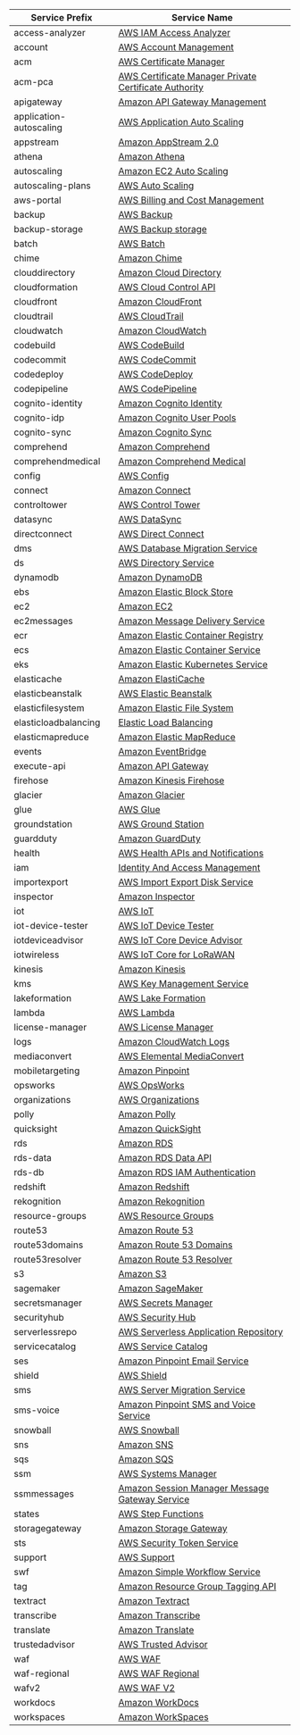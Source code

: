 | Service Prefix          | Service Name                                                                                                                                                                           |
|-------------------------|----------------------------------------------------------------------------------------------------------------------------------------------------------------------------------------|
| access-analyzer         | [AWS IAM Access Analyzer](https://docs.aws.amazon.com/service-authorization/latest/reference/list_awsiamaccessanalyzer.html)                                                           |
| account                 | [AWS Account Management](https://docs.aws.amazon.com/service-authorization/latest/reference/list_awsaccountmanagement.html)                                                            |
| acm                     | [AWS Certificate Manager](https://docs.aws.amazon.com/service-authorization/latest/reference/list_awscertificatemanager.html)                                                          |
| acm-pca                 | [AWS Certificate Manager Private Certificate Authority](https://docs.aws.amazon.com/service-authorization/latest/reference/list_awscertificatemanagerprivatecertificateauthority.html) |
| apigateway              | [Amazon API Gateway Management](https://docs.aws.amazon.com/service-authorization/latest/reference/list_amazonapigatewaymanagement.html)                                               |
| application-autoscaling | [AWS Application Auto Scaling](https://docs.aws.amazon.com/service-authorization/latest/reference/list_awsapplicationautoscaling.html)                                                 |
| appstream               | [Amazon AppStream 2.0](https://docs.aws.amazon.com/service-authorization/latest/reference/list_amazonappstream2.0.html)                                                                |
| athena                  | [Amazon Athena](https://docs.aws.amazon.com/service-authorization/latest/reference/list_amazonathena.html)                                                                             |
| autoscaling             | [Amazon EC2 Auto Scaling](https://docs.aws.amazon.com/service-authorization/latest/reference/list_amazonec2autoscaling.html)                                                           |
| autoscaling-plans       | [AWS Auto Scaling](https://docs.aws.amazon.com/service-authorization/latest/reference/list_awsautoscaling.html)                                                                        |
| aws-portal              | [AWS Billing and Cost Management](https://docs.aws.amazon.com/service-authorization/latest/reference/list_awsbilling.html)                                                             |
| backup                  | [AWS Backup](https://docs.aws.amazon.com/service-authorization/latest/reference/list_awsbackup.html)                                                                                   |
| backup-storage          | [AWS Backup storage](https://docs.aws.amazon.com/service-authorization/latest/reference/list_awsbackupstorage.html)                                                                    |
| batch                   | [AWS Batch](https://docs.aws.amazon.com/service-authorization/latest/reference/list_awsbatch.html)                                                                                     |
| chime                   | [Amazon Chime](https://docs.aws.amazon.com/service-authorization/latest/reference/list_amazonchime.html)                                                                               |
| clouddirectory          | [Amazon Cloud Directory](https://docs.aws.amazon.com/service-authorization/latest/reference/list_amazonclouddirectory.html)                                                            |
| cloudformation          | [AWS Cloud Control API](https://docs.aws.amazon.com/service-authorization/latest/reference/list_awscloudcontrolapi.html)                                                               |
| cloudfront              | [Amazon CloudFront](https://docs.aws.amazon.com/service-authorization/latest/reference/list_amazoncloudfront.html)                                                                     |
| cloudtrail              | [AWS CloudTrail](https://docs.aws.amazon.com/service-authorization/latest/reference/list_awscloudtrail.html)                                                                           |
| cloudwatch              | [Amazon CloudWatch](https://docs.aws.amazon.com/service-authorization/latest/reference/list_amazoncloudwatch.html)                                                                     |
| codebuild               | [AWS CodeBuild](https://docs.aws.amazon.com/service-authorization/latest/reference/list_awscodebuild.html)                                                                             |
| codecommit              | [AWS CodeCommit](https://docs.aws.amazon.com/service-authorization/latest/reference/list_awscodecommit.html)                                                                           |
| codedeploy              | [AWS CodeDeploy](https://docs.aws.amazon.com/service-authorization/latest/reference/list_awscodedeploy.html)                                                                           |
| codepipeline            | [AWS CodePipeline](https://docs.aws.amazon.com/service-authorization/latest/reference/list_awscodepipeline.html)                                                                       |
| cognito-identity        | [Amazon Cognito Identity](https://docs.aws.amazon.com/service-authorization/latest/reference/list_amazoncognitoidentity.html)                                                          |
| cognito-idp             | [Amazon Cognito User Pools](https://docs.aws.amazon.com/service-authorization/latest/reference/list_amazoncognitouserpools.html)                                                       |
| cognito-sync            | [Amazon Cognito Sync](https://docs.aws.amazon.com/service-authorization/latest/reference/list_amazoncognitosync.html)                                                                  |
| comprehend              | [Amazon Comprehend](https://docs.aws.amazon.com/service-authorization/latest/reference/list_amazoncomprehend.html)                                                                     |
| comprehendmedical       | [Amazon Comprehend Medical](https://docs.aws.amazon.com/service-authorization/latest/reference/list_amazoncomprehendmedical.html)                                                      |
| config                  | [AWS Config](https://docs.aws.amazon.com/service-authorization/latest/reference/list_awsconfig.html)                                                                                   |
| connect                 | [Amazon Connect](https://docs.aws.amazon.com/service-authorization/latest/reference/list_amazonconnect.html)                                                                           |
| controltower            | [AWS Control Tower](https://docs.aws.amazon.com/service-authorization/latest/reference/list_awscontroltower.html)                                                                      |
| datasync                | [AWS DataSync](https://docs.aws.amazon.com/service-authorization/latest/reference/list_awsdatasync.html)                                                                               |
| directconnect           | [AWS Direct Connect](https://docs.aws.amazon.com/service-authorization/latest/reference/list_awsdirectconnect.html)                                                                    |
| dms                     | [AWS Database Migration Service](https://docs.aws.amazon.com/service-authorization/latest/reference/list_awsdatabasemigrationservice.html)                                             |
| ds                      | [AWS Directory Service](https://docs.aws.amazon.com/service-authorization/latest/reference/list_awsdirectoryservice.html)                                                              |
| dynamodb                | [Amazon DynamoDB](https://docs.aws.amazon.com/service-authorization/latest/reference/list_amazondynamodb.html)                                                                         |
| ebs                     | [Amazon Elastic Block Store](https://docs.aws.amazon.com/service-authorization/latest/reference/list_amazonelasticblockstore.html)                                                     |
| ec2                     | [Amazon EC2](https://docs.aws.amazon.com/service-authorization/latest/reference/list_amazonec2.html)                                                                                   |
| ec2messages             | [Amazon Message Delivery Service](https://docs.aws.amazon.com/service-authorization/latest/reference/list_amazonmessagedeliveryservice.html)                                           |
| ecr                     | [Amazon Elastic Container Registry](https://docs.aws.amazon.com/service-authorization/latest/reference/list_amazonelasticcontainerregistry.html)                                       |
| ecs                     | [Amazon Elastic Container Service](https://docs.aws.amazon.com/service-authorization/latest/reference/list_amazonelasticcontainerservice.html)                                         |
| eks                     | [Amazon Elastic Kubernetes Service](https://docs.aws.amazon.com/service-authorization/latest/reference/list_amazonelastickubernetesservice.html)                                       |
| elasticache             | [Amazon ElastiCache](https://docs.aws.amazon.com/service-authorization/latest/reference/list_amazonelasticache.html)                                                                   |
| elasticbeanstalk        | [AWS Elastic Beanstalk](https://docs.aws.amazon.com/service-authorization/latest/reference/list_awselasticbeanstalk.html)                                                              |
| elasticfilesystem       | [Amazon Elastic File System](https://docs.aws.amazon.com/service-authorization/latest/reference/list_amazonelasticfilesystem.html)                                                     |
| elasticloadbalancing    | [Elastic Load Balancing](https://docs.aws.amazon.com/service-authorization/latest/reference/list_elasticloadbalancing.html)                                                            |
| elasticmapreduce        | [Amazon Elastic MapReduce](https://docs.aws.amazon.com/service-authorization/latest/reference/list_amazonelasticmapreduce.html)                                                        |
| events                  | [Amazon EventBridge](https://docs.aws.amazon.com/service-authorization/latest/reference/list_amazoneventbridge.html)                                                                   |
| execute-api             | [Amazon API Gateway](https://docs.aws.amazon.com/service-authorization/latest/reference/list_amazonapigateway.html)                                                                    |
| firehose                | [Amazon Kinesis Firehose](https://docs.aws.amazon.com/service-authorization/latest/reference/list_amazonkinesisfirehose.html)                                                          |
| glacier                 | [Amazon Glacier](https://docs.aws.amazon.com/service-authorization/latest/reference/list_amazonglacier.html)                                                                           |
| glue                    | [AWS Glue](https://docs.aws.amazon.com/service-authorization/latest/reference/list_awsglue.html)                                                                                       |
| groundstation           | [AWS Ground Station](https://docs.aws.amazon.com/service-authorization/latest/reference/list_awsgroundstation.html)                                                                    |
| guardduty               | [Amazon GuardDuty](https://docs.aws.amazon.com/service-authorization/latest/reference/list_amazonguardduty.html)                                                                       |
| health                  | [AWS Health APIs and Notifications](https://docs.aws.amazon.com/service-authorization/latest/reference/list_awshealthapisandnotifications.html)                                        |
| iam                     | [Identity And Access Management](https://docs.aws.amazon.com/service-authorization/latest/reference/list_identityandaccessmanagement.html)                                             |
| importexport            | [AWS Import Export Disk Service](https://docs.aws.amazon.com/service-authorization/latest/reference/list_awsimportexportdiskservice.html)                                              |
| inspector               | [Amazon Inspector](https://docs.aws.amazon.com/service-authorization/latest/reference/list_amazoninspector.html)                                                                       |
| iot                     | [AWS IoT](https://docs.aws.amazon.com/service-authorization/latest/reference/list_awsiot.html)                                                                                         |
| iot-device-tester       | [AWS IoT Device Tester](https://docs.aws.amazon.com/service-authorization/latest/reference/list_awsiotdevicetester.html)                                                               |
| iotdeviceadvisor        | [AWS IoT Core Device Advisor](https://docs.aws.amazon.com/service-authorization/latest/reference/list_awsiotcoredeviceadvisor.html)                                                    |
| iotwireless             | [AWS IoT Core for LoRaWAN](https://docs.aws.amazon.com/service-authorization/latest/reference/list_awsiotcoreforlorawan.html)                                                          |
| kinesis                 | [Amazon Kinesis](https://docs.aws.amazon.com/service-authorization/latest/reference/list_amazonkinesis.html)                                                                           |
| kms                     | [AWS Key Management Service](https://docs.aws.amazon.com/service-authorization/latest/reference/list_awskeymanagementservice.html)                                                     |
| lakeformation           | [AWS Lake Formation](https://docs.aws.amazon.com/service-authorization/latest/reference/list_awslakeformation.html)                                                                    |
| lambda                  | [AWS Lambda](https://docs.aws.amazon.com/service-authorization/latest/reference/list_awslambda.html)                                                                                   |
| license-manager         | [AWS License Manager](https://docs.aws.amazon.com/service-authorization/latest/reference/list_awslicensemanager.html)                                                                  |
| logs                    | [Amazon CloudWatch Logs](https://docs.aws.amazon.com/service-authorization/latest/reference/list_amazoncloudwatchlogs.html)                                                            |
| mediaconvert            | [AWS Elemental MediaConvert](https://docs.aws.amazon.com/service-authorization/latest/reference/list_awselementalmediaconvert.html)                                                    |
| mobiletargeting         | [Amazon Pinpoint](https://docs.aws.amazon.com/service-authorization/latest/reference/list_amazonpinpoint.html)                                                                         |
| opsworks                | [AWS OpsWorks](https://docs.aws.amazon.com/service-authorization/latest/reference/list_awsopsworks.html)                                                                               |
| organizations           | [AWS Organizations](https://docs.aws.amazon.com/service-authorization/latest/reference/list_awsorganizations.html)                                                                     |
| polly                   | [Amazon Polly](https://docs.aws.amazon.com/service-authorization/latest/reference/list_amazonpolly.html)                                                                               |
| quicksight              | [Amazon QuickSight](https://docs.aws.amazon.com/service-authorization/latest/reference/list_amazonquicksight.html)                                                                     |
| rds                     | [Amazon RDS](https://docs.aws.amazon.com/service-authorization/latest/reference/list_amazonrds.html)                                                                                   |
| rds-data                | [Amazon RDS Data API](https://docs.aws.amazon.com/service-authorization/latest/reference/list_amazonrdsdataapi.html)                                                                   |
| rds-db                  | [Amazon RDS IAM Authentication](https://docs.aws.amazon.com/service-authorization/latest/reference/list_amazonrdsiamauthentication.html)                                               |
| redshift                | [Amazon Redshift](https://docs.aws.amazon.com/service-authorization/latest/reference/list_amazonredshift.html)                                                                         |
| rekognition             | [Amazon Rekognition](https://docs.aws.amazon.com/service-authorization/latest/reference/list_amazonrekognition.html)                                                                   |
| resource-groups         | [AWS Resource Groups](https://docs.aws.amazon.com/service-authorization/latest/reference/list_awsresourcegroups.html)                                                                  |
| route53                 | [Amazon Route 53](https://docs.aws.amazon.com/service-authorization/latest/reference/list_amazonroute53.html)                                                                          |
| route53domains          | [Amazon Route 53 Domains](https://docs.aws.amazon.com/service-authorization/latest/reference/list_amazonroute53domains.html)                                                           |
| route53resolver         | [Amazon Route 53 Resolver](https://docs.aws.amazon.com/service-authorization/latest/reference/list_amazonroute53resolver.html)                                                         |
| s3                      | [Amazon S3](https://docs.aws.amazon.com/service-authorization/latest/reference/list_amazons3.html)                                                                                     |
| sagemaker               | [Amazon SageMaker](https://docs.aws.amazon.com/service-authorization/latest/reference/list_amazonsagemaker.html)                                                                       |
| secretsmanager          | [AWS Secrets Manager](https://docs.aws.amazon.com/service-authorization/latest/reference/list_awssecretsmanager.html)                                                                  |
| securityhub             | [AWS Security Hub](https://docs.aws.amazon.com/service-authorization/latest/reference/list_awssecurityhub.html)                                                                        |
| serverlessrepo          | [AWS Serverless Application Repository](https://docs.aws.amazon.com/service-authorization/latest/reference/list_awsserverlessapplicationrepository.html)                               |
| servicecatalog          | [AWS Service Catalog](https://docs.aws.amazon.com/service-authorization/latest/reference/list_awsservicecatalog.html)                                                                  |
| ses                     | [Amazon Pinpoint Email Service](https://docs.aws.amazon.com/service-authorization/latest/reference/list_amazonpinpointemailservice.html)                                               |
| shield                  | [AWS Shield](https://docs.aws.amazon.com/service-authorization/latest/reference/list_awsshield.html)                                                                                   |
| sms                     | [AWS Server Migration Service](https://docs.aws.amazon.com/service-authorization/latest/reference/list_awsservermigrationservice.html)                                                 |
| sms-voice               | [Amazon Pinpoint SMS and Voice Service](https://docs.aws.amazon.com/service-authorization/latest/reference/list_amazonpinpointsmsandvoiceservice.html)                                 |
| snowball                | [AWS Snowball](https://docs.aws.amazon.com/service-authorization/latest/reference/list_awssnowball.html)                                                                               |
| sns                     | [Amazon SNS](https://docs.aws.amazon.com/service-authorization/latest/reference/list_amazonsns.html)                                                                                   |
| sqs                     | [Amazon SQS](https://docs.aws.amazon.com/service-authorization/latest/reference/list_amazonsqs.html)                                                                                   |
| ssm                     | [AWS Systems Manager](https://docs.aws.amazon.com/service-authorization/latest/reference/list_awssystemsmanager.html)                                                                  |
| ssmmessages             | [Amazon Session Manager Message Gateway Service](https://docs.aws.amazon.com/service-authorization/latest/reference/list_amazonsessionmanagermessagegatewayservice.html)               |
| states                  | [AWS Step Functions](https://docs.aws.amazon.com/service-authorization/latest/reference/list_awsstepfunctions.html)                                                                    |
| storagegateway          | [Amazon Storage Gateway](https://docs.aws.amazon.com/service-authorization/latest/reference/list_amazonstoragegateway.html)                                                            |
| sts                     | [AWS Security Token Service](https://docs.aws.amazon.com/service-authorization/latest/reference/list_awssecuritytokenservice.html)                                                     |
| support                 | [AWS Support](https://docs.aws.amazon.com/service-authorization/latest/reference/list_awssupport.html)                                                                                 |
| swf                     | [Amazon Simple Workflow Service](https://docs.aws.amazon.com/service-authorization/latest/reference/list_amazonsimpleworkflowservice.html)                                             |
| tag                     | [Amazon Resource Group Tagging API](https://docs.aws.amazon.com/service-authorization/latest/reference/list_amazonresourcegrouptaggingapi.html)                                        |
| textract                | [Amazon Textract](https://docs.aws.amazon.com/service-authorization/latest/reference/list_amazontextract.html)                                                                         |
| transcribe              | [Amazon Transcribe](https://docs.aws.amazon.com/service-authorization/latest/reference/list_amazontranscribe.html)                                                                     |
| translate               | [Amazon Translate](https://docs.aws.amazon.com/service-authorization/latest/reference/list_amazontranslate.html)                                                                       |
| trustedadvisor          | [AWS Trusted Advisor](https://docs.aws.amazon.com/service-authorization/latest/reference/list_awstrustedadvisor.html)                                                                  |
| waf                     | [AWS WAF](https://docs.aws.amazon.com/service-authorization/latest/reference/list_awswaf.html)                                                                                         |
| waf-regional            | [AWS WAF Regional](https://docs.aws.amazon.com/service-authorization/latest/reference/list_awswafregional.html)                                                                        |
| wafv2                   | [AWS WAF V2](https://docs.aws.amazon.com/service-authorization/latest/reference/list_awswafv2.html)                                                                                    |
| workdocs                | [Amazon WorkDocs](https://docs.aws.amazon.com/service-authorization/latest/reference/list_amazonworkdocs.html)                                                                         |
| workspaces              | [Amazon WorkSpaces](https://docs.aws.amazon.com/service-authorization/latest/reference/list_amazonworkspaces.html)                                                                     |
